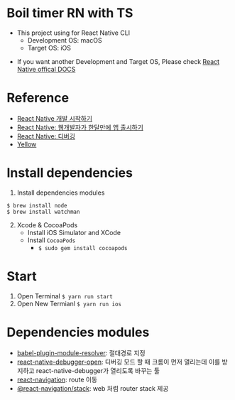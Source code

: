 # Boil timer RN with TS
- This project using for React Native CLI
    - Development OS: macOS
    - Target OS: iOS
* If you want another Development and Target OS, Please check [React Native offical DOCS](https://reactnative.dev/docs/environment-setup)

# Reference
- [React Native 개발 시작하기](https://wit.nts-corp.com/2020/03/23/6014) 
- [React Native: 웹개발자가 한달만에 앱 출시하기](https://www.slideshare.net/deview/121react-native)
- [React Native: 디버깅](https://medium.com/duckuism/react-native-%EB%94%94%EB%B2%84%EA%B9%85-%ED%99%98%EA%B2%BD-%EB%A7%8C%EB%93%A4%EA%B8%B0-7e46bfe89f6)
- [Yellow](http://www.flatuicolorpicker.com/yellow-rgba-color-model/)

# Install dependencies
1. Install dependencies modules
```
$ brew install node
$ brew install watchman
```
2. Xcode & CocoaPods
    - Install iOS Simulator and XCode
    - Install ```CocoaPods``` 
        - ```$ sudo gem install cocoapods```

# Start
 1. Open Terminal ```$ yarn run start```
 2. Open New Termianl ```$ yarn run ios```

 # Dependencies modules
 - [babel-plugin-module-resolver](https://github.com/tleunen/babel-plugin-module-resolver): 절대경로 지정
 - [react-native-debugger-open](https://github.com/jhen0409/react-native-debugger): 디버깅 모드 할 때 크롬이 먼저 열리는데 이를 방지하고 react-native-debugger가 열리도록 바꾸는 툴
 - [react-navigation](https://reactnavigation.org/docs/getting-started): route 이동
 - [@react-navigation/stack](https://reactnavigation.org/docs/stack-navigator/): web 처럼 router stack 제공